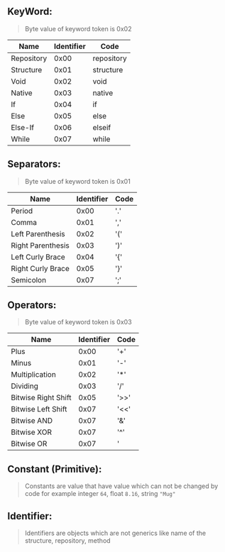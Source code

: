 ## KeyWord:
> Byte value of keyword token is 0x02

| Name | Identifier | Code |
| ---- | ---------- | ---- |
| Repository | 0x00 | repository |
| Structure | 0x01 | structure |
| Void | 0x02 | void |
| Native | 0x03 | native |
| If | 0x04 | if |
| Else | 0x05 | else |
| Else-If | 0x06 | elseif |
| While | 0x07 | while |

## Separators:
> Byte value of keyword token is 0x01

| Name | Identifier | Code |
| ---- | ---------- | ---- |
| Period | 0x00 | '.' |
| Comma | 0x01 | ',' |
| Left Parenthesis | 0x02 | '(' |
| Right Parenthesis | 0x03 | ')' |
| Left Curly Brace | 0x04 | '{' |
| Right Curly Brace | 0x05 | '}' |
| Semicolon | 0x07 | ';' |

## Operators:
> Byte value of keyword token is 0x03

| Name | Identifier | Code |
| ---- | ---------- | ---- |
| Plus | 0x00 | '+' |
| Minus | 0x01 | '-' |
| Multiplication | 0x02 | '*' |
| Dividing | 0x03 | '/' |
| Bitwise Right Shift | 0x05 | '>>' |
| Bitwise Left Shift | 0x07 | '<<' |
| Bitwise AND | 0x07 | '&' |
| Bitwise XOR | 0x07 | '^' |
| Bitwise OR | 0x07 | '|' |
    
## Constant (Primitive):
> Constants are value that have value which can not be changed by code for example integer ```64```, float ```8.16```, string ```"Mug"```

## Identifier:
>    Identifiers are objects which are not generics like name of the structure, repository, method
